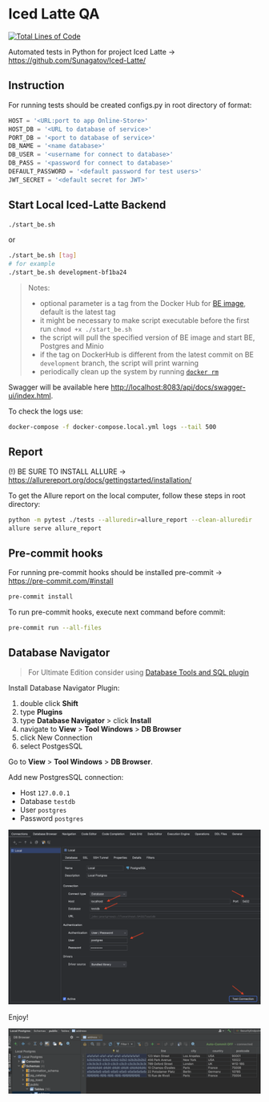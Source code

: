 # Iced Latte QA
[![Total Lines of Code](https://tokei.rs/b1/github/Sunagatov/Iced-Latte-QA?category=lines)](https://github.com/Sunagatov/Iced-Latte-QA)

Automated tests in Python for project Iced Latte -> https://github.com/Sunagatov/Iced-Latte/

## Instruction
For running tests should be created configs.py in root directory of format:
```Python
HOST = '<URL:port to app Online-Store>'
HOST_DB = '<URL to database of service>'
PORT_DB = '<port to database of service>'
DB_NAME = '<name database>'
DB_USER = '<username for connect to database>'
DB_PASS = '<password for connect to database>'
DEFAULT_PASSWORD = '<default password for test users>'
JWT_SECRET = '<default secret for JWT>'
```
## Start Local Iced-Latte Backend

```sh
./start_be.sh
```

or

```sh
./start_be.sh [tag]
# for example
./start_be.sh development-bf1ba24
```

> Notes: 
> * optional parameter is a tag from the Docker Hub for [BE image](https://hub.docker.com/r/zufarexplainedit/iced-latte-backend/tags), default is the latest tag
> * it might be necessary to make script executable before the first run `chmod +x ./start_be.sh`
> * the script will pull the specified version of BE image and start BE, Postgres and Minio
> * if the tag on DockerHub is different from the latest commit on BE `development` branch, the script will print warning
> * periodically clean up the system by running [`docker rm`](https://docs.docker.com/engine/reference/commandline/container_rm/)

Swagger will be available here [http://localhost:8083/api/docs/swagger-ui/index.html](http://localhost:8083/api/docs/swagger-ui/index.html).

To check the logs use:

```sh
docker-compose -f docker-compose.local.yml logs --tail 500
```

## Report
(!) BE SURE TO INSTALL ALLURE -> https://allurereport.org/docs/gettingstarted/installation/

To get the Allure report on the local computer, follow these steps in root directory:
```bash
python -m pytest ./tests --alluredir=allure_report --clean-alluredir
allure serve allure_report
```

## Pre-commit hooks
For running pre-commit hooks should be installed pre-commit -> https://pre-commit.com/#install
```bash
pre-commit install
```
To run pre-commit hooks, execute next command before commit:
```bash
pre-commit run --all-files
```

## Database Navigator

> For Ultimate Edition consider using [Database Tools and SQL plugin](https://www.jetbrains.com/help/idea/relational-databases.html)

Install Database Navigator Plugin:

1. double click **Shift**
2. type **Plugins**
3. type **Database Navigator** > click **Install**
4. navigate to **View** > **Tool Windows** > **DB Browser**
5. click New Connection 
6. select PostgesSQL

Go to **View** > **Tool Windows** > **DB Browser**.

Add new PostgresSQL connection:
 * Host `127.0.0.1`
 * Database `testdb`
 * User `postgres`
 * Password `postgres`

![](db_navigator_setup.png)

Enjoy!

![](db_navigator.png)
